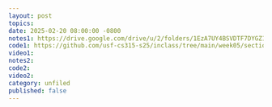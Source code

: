 ```yaml
---
layout: post
topics: 
date: 2025-02-20 08:00:00 -0800
notes1: https://drive.google.com/drive/u/2/folders/1EzA7UY4BSVDTF7DYGZ17xZcADWteSoth
code1: https://github.com/usf-cs315-s25/inclass/tree/main/week05/section01/p03-given
video1: 
notes2: 
code2: 
video2: 
category: unfiled
published: false
---
```

